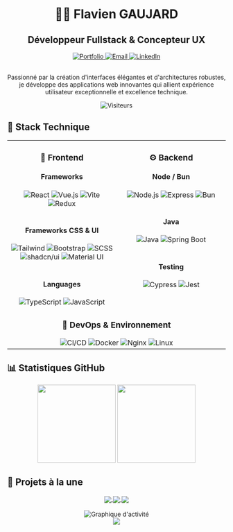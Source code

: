 # <div align="center">👨‍💻 Flavien GAUJARD</div>
 <div align="center"><h2>Développeur Fullstack & Concepteur UX</h2></div>
 
 <div align="center">
   <a href="https://www.flavien-gaujard.fr" target="_blank">
     <img src="https://img.shields.io/badge/Portfolio-1a2b3c?style=for-the-badge&logo=safari&logoColor=white" alt="Portfolio" />
   </a>
   <a href="mailto:contact@flavien-gaujard.fr">
     <img src="https://img.shields.io/badge/Email-D14836?style=for-the-badge&logo=gmail&logoColor=white" alt="Email" />
   </a>
   <a href="https://linkedin.com/in/flavien-gaujard">
     <img src="https://img.shields.io/badge/LinkedIn-0077B5?style=for-the-badge&logo=linkedin&logoColor=white" alt="LinkedIn" />
   </a>
 </div>
 
 <br/>
 
 <div align="center">
   <p>Passionné par la création d'interfaces élégantes et d'architectures robustes, je développe des applications web innovantes qui allient expérience utilisateur exceptionnelle et excellence technique.</p>
 </div>
 
 <div align="center">
 
   ![Visiteurs](https://komarev.com/ghpvc/?username=fgaujard&style=flat-square&color=blueviolet)
 
 </div>
 
 ## 🚀 Stack Technique
 
 <table align="center">
   <tr>
     <td valign="top" width="50%">
       <h3 align="center">📱 Frontend</h3>
       <div align="center">
         <h4>Frameworks</h4>
         <img src="https://img.shields.io/badge/React-61DAFB?style=for-the-badge&logo=react&logoColor=black" alt="React" />
         <img src="https://img.shields.io/badge/Vue.js-4FC08D?style=for-the-badge&logo=vue.js&logoColor=white" alt="Vue.js" />
         <img src="https://img.shields.io/badge/Vite-646CFF?style=for-the-badge&logo=vite&logoColor=white" alt="Vite" />
         <img src="https://img.shields.io/badge/Redux-764ABC?style=for-the-badge&logo=redux&logoColor=white" alt="Redux" />
         <br/><br/>
         <h4>Frameworks CSS & UI</h4>
         <img src="https://img.shields.io/badge/Tailwind-38B2AC?style=for-the-badge&logo=tailwind-css&logoColor=white" alt="Tailwind" />
         <img src="https://img.shields.io/badge/Bootstrap-7952B3?style=for-the-badge&logo=bootstrap&logoColor=white" alt="Bootstrap" />
         <img src="https://img.shields.io/badge/SCSS-CC6699?style=for-the-badge&logo=sass&logoColor=white" alt="SCSS" />
         <img src="https://img.shields.io/badge/shadcn/ui-000000?style=for-the-badge&logo=shadcnui&logoColor=white" alt="shadcn/ui" />
         <img src="https://img.shields.io/badge/Material_UI-0081CB?style=for-the-badge&logo=material-ui&logoColor=white" alt="Material UI" />
         <br/><br/>
         <h4>Languages</h4>
         <img src="https://img.shields.io/badge/TypeScript-3178C6?style=for-the-badge&logo=typescript&logoColor=white" alt="TypeScript" />
         <img src="https://img.shields.io/badge/JavaScript-F7DF1E?style=for-the-badge&logo=javascript&logoColor=black" alt="JavaScript" />
       </div>
     </td>
     <td valign="top" width="50%">
       <h3 align="center">⚙️ Backend</h3>
       <div align="center">
         <h4>Node / Bun</h4>
         <img src="https://img.shields.io/badge/Node.js-339933?style=for-the-badge&logo=node.js&logoColor=white" alt="Node.js" />
         <img src="https://img.shields.io/badge/Express-000000?style=for-the-badge&logo=express&logoColor=white" alt="Express" />
         <img src="https://img.shields.io/badge/Bun-000000?style=for-the-badge&logo=bun&logoColor=white" alt="Bun" />
         <br/><br/>
         <h4>Java</h4>
         <img src="https://img.shields.io/badge/Java-ED8B00?style=for-the-badge&logo=openjdk&logoColor=white" alt="Java" />
         <img src="https://img.shields.io/badge/Spring_Boot-6DB33F?style=for-the-badge&logo=spring-boot&logoColor=white" alt="Spring Boot" />
         <br/><br/>
         <h4>Testing</h4>
         <img src="https://img.shields.io/badge/Cypress-17202C?style=for-the-badge&logo=cypress&logoColor=white" alt="Cypress" />
         <img src="https://img.shields.io/badge/Jest-C21325?style=for-the-badge&logo=jest&logoColor=white" alt="Jest" />
       </div>
     </td>
   </tr>
   <tr>
     <td colspan="2">
       <h3 align="center">🔄 DevOps & Environnement</h3>
       <div align="center">
         <img src="https://img.shields.io/badge/CI/CD-2088FF?style=for-the-badge&logo=github-actions&logoColor=white" alt="CI/CD" />
         <img src="https://img.shields.io/badge/Docker-2496ED?style=for-the-badge&logo=docker&logoColor=white" alt="Docker" />
         <img src="https://img.shields.io/badge/Nginx-009639?style=for-the-badge&logo=nginx&logoColor=white" alt="Nginx" />
         <img src="https://img.shields.io/badge/Linux-FCC624?style=for-the-badge&logo=linux&logoColor=black" alt="Linux" />
       </div>
     </td>
   </tr>
 </table>
 
 ## 📊 Statistiques GitHub
 
 <div align="center">
   <img height="180em" src="https://github-readme-stats.vercel.app/api?username=fgaujard&show_icons=true&theme=tokyonight&include_all_commits=true&count_private=true" />
   <img height="180em" src="https://github-readme-stats.vercel.app/api/top-langs/?username=fgaujard&layout=compact&theme=tokyonight" />
 </div>
 
 ## 🎯 Projets à la une
 
 <div align="center">
   <a href="https://github.com/fgaujard/project-name">
     <img align="center" src="https://github-readme-stats.vercel.app/api/pin/?username=fgaujard&repo=checkpoint-4&theme=tokyonight" />
   </a>
   <a href="https://github.com/fgaujard/another-project">
     <img align="center" src="https://github-readme-stats.vercel.app/api/pin/?username=fgaujard&repo=piscine_reloadedt&theme=tokyonight" />
     <img align="center" src="https://github-readme-stats.vercel.app/api/pin/?username=fgaujard&repo=piscine_reloaded&theme=tokyonight" />
   </a>
 </div>
 
 <!-- Graphique d'activité -->
 <div align="center">
   <br />
   <img src="https://github-readme-activity-graph.vercel.app/graph?username=fgaujard&theme=react-dark&hide_border=true" alt="Graphique d'activité" />
 </div>
 
 <div align="center">
   <img src="https://capsule-render.vercel.app/api?type=waving&color=gradient&height=100&section=footer&text=Merci%20de%20votre%20visite&fontSize=24&fontAlignY=80" />
 </div>
